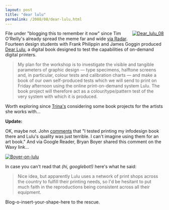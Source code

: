 ```yaml
---
layout: post
title: "dear lulu"
permalink: /2008/08/dear-lulu.html
---
```


<p><a style="float: right;" href="http://sippey.typepad.com/.a/6a00d8341c4f5f53ef00e55470bde08834-pi"><img  class="at-xid-6a00d8341c4f5f53ef00e55470bde08834" alt="Dear_lulu_08" src="https://sippey.typepad.com/.a/6a00d8341c4f5f53ef00e55470bde08834-320wi" style="margin: 0px 0px 5px 5px;"></a>
File under "blogging this to remember it now" since Tim O'Reilly's already spread the meme far and wide <a href="http://radar.oreilly.com/2008/08/a-graphic-designer-puts-print.html">via Radar</a>. Fourteen design students with Frank Philippin and James Goggin produced <a href="http://www.underconsideration.com/speakup/archives/005154.html">Dear Lulu</a>, a digital book designed to test the capabilities of on-demand digital printers.</p>

<blockquote>
  <p>My plan for the workshop is to investigate the visible and tangible parameters of graphic design — type specimens, halftone screens and, in particular, colour tests and calibration charts — and make a book of our own self-produced tests which we will send to print on Friday afternoon using the online print-on-demand system Lulu. The book project will therefore act as a colour/type/pattern test of the very system with which it is produced.</p>
</blockquote>

<p>Worth exploring since <a href="http://www.traywick.com/">Trina's</a> considering some book projects for the artists she works with...</p>

<p><strong>Update:</strong></p>

<p>OK, maybe not.  John <a href="http://sippey.typepad.com/filtered/2008/08/dear-lulu.html#comment-127744066">comments</a> that "I tested printing my infodesign book there and Lulu's quality was just terrible. I can't imagine using them for an art book."  And via Google Reader, Bryan Boyer shared this comment on the Waxy link...</p>

<p><a style="display: inline;" href="http://sippey.typepad.com/.a/6a00d8341c4f5f53ef00e554719ea08834-pi"><img class="at-xid-6a00d8341c4f5f53ef00e554719ea08834" alt="Boyer-on-lulu" src="https://sippey.typepad.com/.a/6a00d8341c4f5f53ef00e554719ea08834-500wi"  /></a></p>

<p>In case you can't read that <em>(hi, googlebot!)</em> here's what he said:</p>

<blockquote>
  <p>Nice idea, but apparently Lulu uses a network of print shops across the country to fulfill their printing needs, so I'd be hesitant to put much faith in the reproductions being consistent across all their equipment.</p>
</blockquote>

<p>Blog-o-insert-your-shape-here to the rescue.</p>




